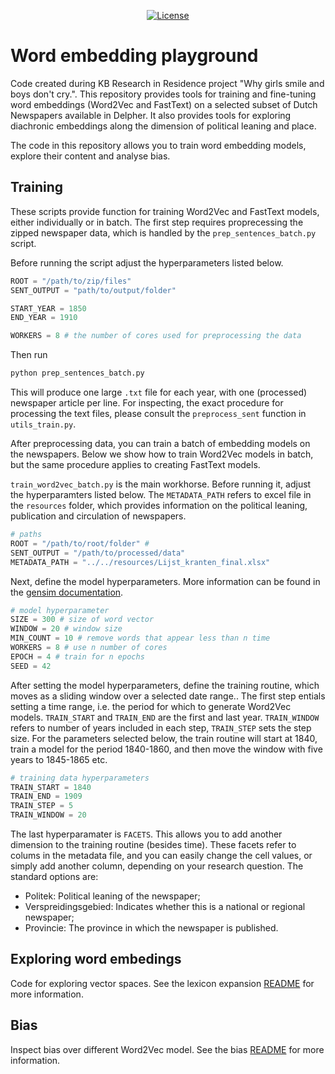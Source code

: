 <p align="center">
    <a href="https://github.com/Living-with-machines/DeezyMatch/blob/master/LICENSE">
        <img alt="License" src="https://img.shields.io/badge/License-MIT-yellow.svg">
    </a>
    <br/>
</p>

# Word embedding playground
Code created during KB Research in Residence project "Why girls smile and boys don't cry.". This repository provides tools for training and fine-tuning word embeddings (Word2Vec and FastText) on a selected subset of Dutch Newspapers available in Delpher. It also provides tools for exploring diachronic embeddings along the dimension of political leaning and place.

The code in this repository allows you to train word embedding models, explore their content and analyse bias.

## Training

These scripts provide function for training Word2Vec and FastText models, either individually or in batch. The first step requires proprecessing the zipped newspaper data, which is handled by the `prep_sentences_batch.py` script.

Before running the script adjust the hyperparameters listed below.


```python
ROOT = "/path/to/zip/files"
SENT_OUTPUT = "path/to/output/folder"

START_YEAR = 1850
END_YEAR = 1910

WORKERS = 8 # the number of cores used for preprocessing the data
```

Then run

```bash
python prep_sentences_batch.py
```

This will produce one large `.txt` file for each year, with one (processed) newspaper article per line. For inspecting, the exact procedure for processing the text files, please consult the `preprocess_sent` function in `utils_train.py`.

After preprocessing data, you can train a batch of embedding models on the newspapers. Below we show how to train Word2Vec models in batch, but the same procedure applies to creating FastText models. 

`train_word2vec_batch.py` is the main workhorse. Before running it, adjust the hyperparamters listed below. The `METADATA_PATH` refers to excel file in the `resources` folder, which provides information on the political leaning, publication and circulation of newspapers.

```python
# paths
ROOT = "/path/to/root/folder" # 
SENT_OUTPUT = "/path/to/processed/data"
METADATA_PATH = "../../resources/Lijst_kranten_final.xlsx"
```

Next, define the model hyperparameters. More information can be found in the [gensim documentation](https://radimrehurek.com/gensim/models/word2vec.html).

```python
# model hyperparameter
SIZE = 300 # size of word vector
WINDOW = 20 # window size 
MIN_COUNT = 10 # remove words that appear less than n time
WORKERS = 8 # use n number of cores
EPOCH = 4 # train for n epochs
SEED = 42
```


After setting the model hyperparameters, define the training routine, which moves as a sliding window over a selected date range..
The first step entials setting a time range, i.e. the period for which to generate Word2Vec models. `TRAIN_START` and `TRAIN_END` are the first and last year. `TRAIN_WINDOW` refers to number of years included in each step, `TRAIN_STEP` sets the step size. For the parameters selected below, the train routine will start at 1840, train a model for the period 1840-1860, and then move the window with five years to 1845-1865 etc.

```python
# training data hyperparameters
TRAIN_START = 1840
TRAIN_END = 1909
TRAIN_STEP = 5
TRAIN_WINDOW = 20
```

The last hyperparamater is `FACETS`. This allows you to add another dimension to the training routine (besides time). These facets refer to colums in the metadata file, and you can easily change the cell values, or simply add another column, depending on your research question. The standard options are: 

- Politek: Political leaning of the newspaper;
- Verspreidingsgebied: Indicates whether this is a national or regional newspaper;
- Provincie: The province in which the newspaper is published.



## Exploring word embedings

Code for exploring vector spaces. See the lexicon expansion [README](https://github.com/kasparvonbeelen/WordEmbeddingPlayground/tree/master/code/LexiconExpansion/README.md) for more information.

## Bias 


Inspect bias over different Word2Vec model. See the bias [README](https://github.com/kasparvonbeelen/WordEmbeddingPlayground/tree/master/code/Bias/README.md) for more information.
